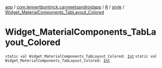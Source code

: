 [app](../../../index.md) / [com.lennertbontinck.carmeetsandroidapp](../../index.md) / [R](../index.md) / [style](index.md) / [Widget_MaterialComponents_TabLayout_Colored](./-widget_-material-components_-tab-layout_-colored.md)

# Widget_MaterialComponents_TabLayout_Colored

`static val Widget_MaterialComponents_TabLayout_Colored: `[`Int`](https://kotlinlang.org/api/latest/jvm/stdlib/kotlin/-int/index.html)
`static val Widget_MaterialComponents_TabLayout_Colored: `[`Int`](https://kotlinlang.org/api/latest/jvm/stdlib/kotlin/-int/index.html)